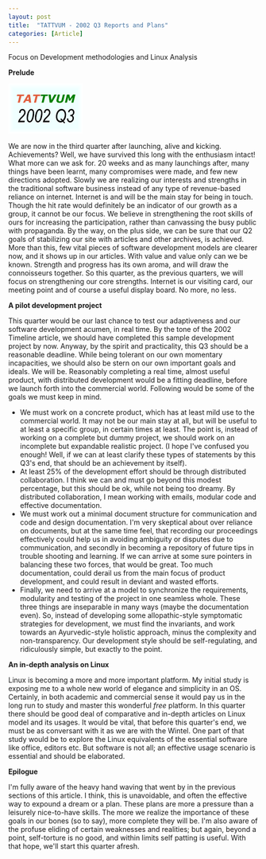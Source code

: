 ```yaml
---
layout: post
title:  "TATTVUM - 2002 Q3 Reports and Plans"
categories: [Article]
---
```


Focus on Development methodologies and Linux Analysis

**Prelude**

![TATTVUM Logo](/assets/images/TATTVUM%20-%202002%20Q3%20Reports%20and%20Plans/4aa804e46bf75f4646b1eaea522573ad.jpg)

We are now in the third quarter after launching, alive and kicking. Achievements? Well, we have survived this long with the enthusiasm intact! What more can we ask for. 20 weeks and as many launchings after, many things have been learnt, many compromises were made, and few new directions adopted. Slowly we are realizing our interests and strengths in the traditional software business instead of any type of revenue-based reliance on internet. Internet is and will be the main stay for being in touch. Though the hit rate would definitely be an indicator of our growth as a group, it cannot be our focus. We believe in strengthening the root skills of ours for increasing the participation, rather than canvassing the busy public with propaganda. By the way, on the plus side, we can be sure that our Q2 goals of stabilizing our site with articles and other archives, is achieved. More than this, few vital pieces of software development models are clearer now, and it shows up in our articles. With value and value only can we be known. Strength and progress has its own aroma, and will draw the connoisseurs together. So this quarter, as the previous quarters, we will focus on strengthening our core strengths. Internet is our visiting card, our meeting point and of course a useful display board. No more, no less.

**A pilot development project**

This quarter would be our last chance to test our adaptiveness and our software development acumen, in real time. By the tone of the 2002 Timeline article, we should have completed this sample development project by now. Anyway, by the spirit and practicality, this Q3 should be a reasonable deadline. While being tolerant on our own momentary incapacities, we should also be stern on our own important goals and ideals. We will be. Reasonably completing a real time, almost useful product, with distributed development would be a fitting deadline, before we launch forth into the commercial world. Following would be some of the goals we must keep in mind.

*   We must work on a concrete product, which has at least mild use to the commercial world. It may not be our main stay at all, but will be useful to at least a specific group, in certain times at least. The point is, instead of working on a complete but dummy project, we should work on an incomplete but expandable realistic project. (I hope I've confused you enough! Well, if we can at least clarify these types of statements by this Q3's end, that should be an achievement by itself).
*   At least 25% of the development effort should be through distributed collaboration. I think we can and must go beyond this modest percentage, but this should be ok, while not being too dreamy. By distributed collaboration, I mean working with emails, modular code and effective documentation.
*   We must work out a minimal document structure for communication and code and design documentation. I'm very skeptical about over reliance on documents, but at the same time feel, that recording our proceedings effectively could help us in avoiding ambiguity or disputes due to communication, and secondly in becoming a repository of future tips in trouble shooting and learning. If we can arrive at some sure pointers in balancing these two forces, that would be great. Too much documentation, could derail us from the main focus of product development, and could result in deviant and wasted efforts.
*   Finally, we need to arrive at a model to synchronize the requirements, modularity and testing of the project in one seamless whole. These three things are inseparable in many ways (maybe the documentation even). So, instead of developing some allopathic-style symptomatic strategies for development, we must find the invariants, and work towards an Ayurvedic-style holistic approach, minus the complexity and non-transparency. Our development style should be self-regulating, and ridiculously simple, but exactly to the point.

**An in-depth analysis on Linux**

Linux is becoming a more and more important platform. My initial study is exposing me to a whole new world of elegance and simplicity in an OS. Certainly, in both academic and commercial sense it would pay us in the long run to study and master this wonderful *free* platform. In this quarter there should be good deal of comparative and in-depth articles on Linux model and its usages. It would be vital, that before this quarter's end, we must be as conversant with it as we are with the Wintel. One part of that study would be to explore the Linux equivalents of the essential software like office, editors etc. But software is not all; an effective usage scenario is essential and should be elaborated.

**Epilogue**

I'm fully aware of the heavy hand waving that went by in the previous sections of this article. I think, this is unavoidable, and often the effective way to expound a dream or a plan. These plans are more a pressure than a leisurely nice-to-have skills. The more we realize the importance of these goals in our bones (so to say), more complete they will be. I'm also aware of the profuse eliding of certain weaknesses and realities; but again, beyond a point, self-torture is no good, and within limits self patting is useful. With that hope, we'll start this quarter afresh.

